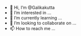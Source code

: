- 👋 Hi, I’m @Galikakutta
- 👀 I’m interested in ...
- 🌱 I’m currently learning ...
- 💞️ I’m looking to collaborate on ...
- 📫 How to reach me ...

<!---
Galikakutta/Galikakutta is a ✨ special ✨ repository because its `README.md` (this file) appears on your GitHub profile.
You can click the Preview link to take a look at your changes.
--->
